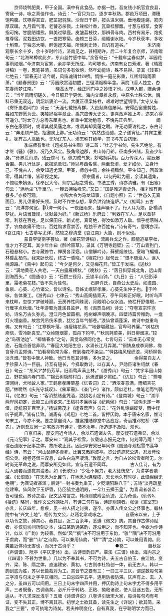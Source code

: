 <!-- { "loadSidebar": true } -->
　　京师烧鸭肥美，甲于全国。滇中有此食品，亦据一胜。吾友钱小帆官宜良县，寄我一诗，咏之真佳作也。诗云：“一官只为口，逐岁幸秋熟。郡邑万顷田，滞穗饱鸭腹。饮啄得其宜，肥茁冠羽族。沙岸日千群，按头进米粥。垂地腹连蜷，筋肉厚双蹼。九月霜气清，老饕恣杀戮。土锉松叶香，瓦盎桂醪馥。寸葱与椒浆，食客指可掬。甘脆陋燔熊，鲜美过擘鹿。皮皱荔枝纹，那辨骨与肉。西村有易牙，炮炙椎尊宿。泥栽田边饮，一盏把寒菊。齿颊三日芬，缎鲭谢水陆。今岁秋获丰，多收十斛粟。宁独恣大嚼，醉饱迓天福。所愧刺史馋，自讥有道谷。”
　　
　　朱济南观察长余十岁，余十岁时吟诗，济南见之，甚相期许。后二十年复会京师，济南赠句云：“北海琴樽欢此夕，东山丝竹感中年。”余答句云：“十载车尘春似梦，半园花事雨如烟。”今济南为宦累，余亦学无所成，均可唧也。济南有女曰芳淑，著《晴霞诗稿》一卷，思笔甚清，虽词句多有依傍，然年幼能诗，殊不易得。录其《饯春》七绝云：“留春无计话今朝，风笛魂销廿四桥。惆怅一庭花影重，红稀绿暗雨萧萧。”《题春景图》云：“芳园欣赏酒初酣，三径清烟柳半含。满院飞香人独立，杏花春雨梦江南。”
　　
　　晓荃太守，经正同门中之妙悟才也。戊申入都，赠余诗云：“当年风雨切磋久，今日服君学更优。海内文章推永叔，中原名士胜公休。巍科已重无双选，明韶新褒弟一流。大厦正须梁栋柱，艰难时世望绸缪。”太守又有《寄怀愚若同门》诗云：“天涯七载怅离群，大邑频膺信屡闻。安得西窗重剪烛，每如东野愿为云。夷陵好裕平章业，禹穴应传太史文。更喜政声推上考，迩来心得可遥分。”时太守方总粤东厘务也。推重中寓劝勉意，不愧先正典型。
　　
　　阚东白在康熙时，或谓其就吴藩之席，或谓其却吴藩之聘。许无功廉访礼之，东白诗云：“奔走烦严使，招邀属上卿。”无功诗云：“偶然违设醴，之子遂宵征。”其宾主重礼，犹有古人高致也。无功辽东人，滇志称其绩学，其书与东白抗衡。
　　
　　季端师有集杜《题戎马书生图》诗二首：“壮志学书剑，先生艺绝伦。有才继《骚》《雅》，况乃久风尘。鼓角缘边郡，关山倚月轮。征南多兴绪，及奋少年身。”“彝界荒山顶，残云傍马飞。佩刀成气象，妙略拥兵机。百万传深入，星辰屡合围。男儿行处是，欲报凯歌归。”师以粤西名儒，两至吾滇，爱才如命，立身行己，不愧古人，余受知遇尤深。甲寅，师忽中风，余往视黯然。平生知己，回首涕零。得其片缣，皆珍视之矣。
　　
　　师宗儒者，以何丹畦为最，余读其遗集，不愧程朱嫡派。徐奉民大令，师宗后起之秀也。书法工秀，诗亦清雅。有《出塞》句云：“满地尘飞千里马，一鞭云拥独峰驼。”又曰：“国是难逃青史外，相才惟有素餐多。”亦极可观。
　　
　　亦陶大令为马龙知事，《自题小照》云：“世态久无真面目，男儿须重好头颅。及时不作生存想，辜负洪钧铸造炉。”又《蛙鸣》五古云：“海洋亦何宽，涔一何小。一夜细雨来，蛙声噪不了。行人耳为烦，卧榻清梦扰。片语当箴规，沈默最为好。”《新式枪》乐府云：“利器在军人，足以备非常。利器在百姓，足以保田庄。新式枪，真奇绝，得汝如添万人敌。惜乎枪落贼人手，农商哀痛不绝口。百姓购求官禁否，枪独不许百姓有。”诗有奇气，意境亦深。《哀江南》七古摹写尤详，然较之穆清堂《哀江南》大篇，则不似也。
　　
　　蒙自李燮南字芸仙，著《坐花轩诗稿》，流离兵戈之作，颇能追摹李杜，惟才力不足耳。其少年作曰《醉吟窗草》，录其《万明寺题壁》云：“万山青到门，石磴悬梯小。古寺藏修竹，禅房各深窈。山僧解吟诗，藓壁烟缭绕。室暗飞蝙蝠，林昏乱栖鸟。我来卧长栏，终古一昏晓。”《椒花行》起句云：“恨不随渔人，误入桃源路。”《斋中》起句云：“今夕是何夕，又见梅花开。”皆工于发端。《送秋》云：“满地黄花人共老，一天白露雁横秋。”《晚秋》云：“落日斜穿城北角，远山青到海西头。”《圆通寺》云：“石攒三径月，云锁半山钟。”《九日》云：“人归彭泽里，霜老菊花枝。”皆不失为佳句。
　　
　　石屏许氏，自燕公太史后，如澹园、鱼泉、心葵、心竹诸公，皆以诗名。吾姊丈峨轩孝廉，心葵先生仲子也。于吟咏，各体兼工。《游秀山》七律云：“秀山高阁插青天，亭午风和正好眠。时听鸟声来枕畔，忽惊ア梦破峰巅。云房养性同珠润，月殿明心似水涟。倚栏杆舒倦眼，一行雁字点秋烟。”壮年游蜀为蓬溪县监尹，有《谒贾岛祠》诗云：“夺卷宣宗忤岂妨，诗名万古久弥光。澄江月色留圆相，抱树蝉声咽晚凉。四壁诗篇传稚韵，一龛灯火埋幽香。故宫凭吊伤禾黍，犹忆当年气郁苍。”浪仙曾谪蓬溪，故诗中益重岛佛。又有句云：“江寒枫叶落，诗瘦梅花添。”“地僻堪藏拙，官卑可养廉。”“树枯伤庾信，雪冷卧袁安。”“众岭随烟雾，孤舟下钓竿。”“秋风莼菜美，斜日柳烟凉。”较之“鸟宿池边”、“柳塘春水”之句，真觉岛佛同化也。七言句云：“云本无心常变态，石能点首信非顽。”“春回大地阳生谷，水涌长江月弄潮。”“铜铸身成李洞佛，梅含骨肖孟郊诗。”“怕看柳色常为客，修到梅花不染尘。”“驿路梅风轻织浪，河桥柳色淡含烟。”皆有中唐人神致。他日当觅其诗集，多为录之。
　　
　　余得蒙自友人手钞蒙人诗一巨册。诗互有短长，今择取数诗，以存其人。尹勋臣诸生绍猷《春日》句云：“东风ア梦仍芳草，旧雨莺声满上林。”《游秀山》句云：“梵宇半因山势立，野花偏向寺门攒。”“锦云树隐前村白，远浦波翻夕照红。”《访友》句云：“莺啼深涧树，犬吠故人家。”王鹤泉孝廉肇基《忆春词》云：“酒浓春意满，雨细杏花肥。”林嚼然《庆光守城叹》、《催军需》、《查门户》诸作，颇似老杜，惟笔老而气弱耳。《忆友》句云：“客消愁绪全凭酒，路绕名山定有诗。”《登南城》句云：“湖平两岸风初定，云锁三山雨欲来。”王稻村孝廉树谷《纪邑侯》句云：“寇恂未遂一年借，庞统原非百里才。”扬诚斋茂才《逢春莺声》句云：“花外乱惊蝴蝶梦，雨中误听子规声。”皆有佳致。诚斋有《鸡冠》七绝二首，皆押仄韵，本于唐宋名家，惟诗句末工，今亦不录。要之蒙自诗人，雄富推陆稼堂中丞应谷，奇丽推邓虹桥（学先）。近则吾友闵一之宅政亦有诗才，惜不永年，所造遂不及陆、邓也。
　　
　　自京归来，厚安问近今诗人，余以石遗诸友告。厚安疑石遗弗显，余以《元诗纪事》示之。厚安曰：“观其于松雪，仅载忠赤报元之作，何刻薄乃雨！”余谓石遗限于纪事之体，故所收止此。因记厚安癸巳年同作《圆通寺观松雪书莲华经》诗，有云：“河山破碎冬青死，比翼又散鸥波亭。览公遗迹悲公遇，忍发苛论恫公灵。掩卷还僧三叹息，山头白鸟声凄清。”敦厚之言，为自古论松雪者所无。尔时尚无革命之说，而厚安所见如此，宜与石遗不同耳。
　　
　　古人佳诗，有为后人通套而遂觉其滥者。如《长歌行》“少壮不努力，老大徒伤悲”，为讲学者袭滥。《长恨歌》“在天愿为比翼鸟，在地愿为连理枝，天长地久有时尽，此恨绵绵无绝期”，为盲词者袭滥；韩诗“一封书奏九重天，夕贬潮阳路八千”；苏诗“淡月疏星绕建章。仙风吹下玉炉香，侍臣鹄立通明殿，一朵红云捧玉皇”，为青词者袭滥：皆可怪也。苏诗之滥，纪文达常言之。韩诗则或附会仙迹，尤为奇谈。《仙传》、《拾遗》略同，惟作文公外甥牡丹，有诗二句在后，诗即别甥者。张读《宣室志》亦言，长庆四年，愈疾，见一神人招之讨夷，遂卒。亦唐人传文公之怪事也。翰林院中有“兴文土地”，相传为文公，赵瓯北常戏咏之。
　　
　　自唐宋以来，士子以功令之故，缚其心，蔽其目，近二百余年，悉遵《佩文》韵。其自作古体诗赋者，亦仅见坊间所刻之本，注曰某韵通某韵，遂沿用之，而不知非也。今欲为作诗计，似以《广韵》为较善。然如“风”“枫”决不可沿用于东韵，“骓”“隅”决不可沿用于虞韵，而“删”“山”之诗韵，可以兼用仙韵，“耕”“清”之诗韵，可以兼用青韵。此类虽近体诗无害也，而况于古诗乎？
　　
　　
　　
　　●卷二
　　
　　自秋谷《声调谱》、阮亭《平仄定体》出，古诗音韵日严。覃溪《三谱》续出，海内宗之（《四谱》不甚为世重。）几以为不奉其书，不可为诗。夫五古自伯玉、曲江始，变齐、梁、陈、隋之体，直追建安、黄初。七古则李杜特创一体，前无古人。韩以一韵到底为胜，苏以长篇裁对为工。其音节之要有三：一曰三平三仄，谓逆数每句第三字须与句末之字平仄相同。二曰忌四平五平，连用防板防滞。仄声有上、去、入之分，虽四五可以间用。三日上句末字四声并用，押仄韵诗上句末字尤不得多用平声。三者既备，古调谐矣。必斤斤于转粘、正粘、拗粘诸说，使人目迷五色，无所适从，不几求深反浅乎？五塘《诗谱详说》八卷详引唐宋大家，每诗每句均有考证，变不失其正，博不离其宗。初学之士欲其备，读先生之《详说》；欲其简，采我之“三要”，亦可执笔为诗矣。若夫神明变化，自有真我，在乎聪明学力而已。
　　
